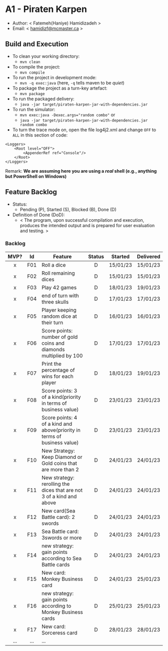 # A1 - Piraten Karpen

  * Author: < Fatemeh(Haniye) Hamidizadeh >
  * Email: < hamidizf@mcmaster.ca >

## Build and Execution

  * To clean your working directory:
    * `mvn clean`
  * To compile the project:
    * `mvn compile`
  * To run the project in development mode:
    * `mvn -q exec:java` (here, `-q` tells maven to be _quiet_)
  * To package the project as a turn-key artefact:
    * `mvn package`
  * To run the packaged delivery:
    * `java -jar target/piraten-karpen-jar-with-dependencies.jar`
  * To run the simulator:
    * `mvn exec:java -Dexec.args="random combo"`
   or
    * `java -jar target/piraten-karpen-jar-with-dependencies.jar random combo`
  * To turn the trace mode on, open the file log4j2.xml and change `OFF` to `ALL` in this section of code:
>
    <Loggers>
        <Root level="OFF">
            <AppenderRef ref="Console"/>
        </Root>
    </Loggers> 

Remark: **We are assuming here you are using a _real_ shell (e.g., anything but PowerShell on Windows)**

## Feature Backlog

 * Status: 
   * Pending (P), Started (S), Blocked (B), Done (D)
 * Definition of Done (DoD):
   * < The program, upon successful compilation and execution, produces the intended output and is prepared for user evaluation and testing.  >

### Backlog 

| MVP? | Id  | Feature  | Status  |  Started  | Delivered |
| :-:  |:-:  |---       | :-:     | :-:       | :-:       |
| x   | F01 | Roll a dice |  D | 15/01/23 | 15/01/23  |
| x   | F02 | Roll remaining dices  | D | 15/01/23 | 15/01/23  |
| x   | F03 | Play 42 games  |  D  | 18/01/23 | 19/01/23 |
| x   | F04 | end of turn with three skulls | D | 17/01/23 | 17/01/23|
| x   | F05 | Player keeping random dice at their turn | D | 16/01/23 | 16/01/23 | 
| x   | F06 | Score points: number of gold coins and diamonds multiplied by 100 | D | 17/01/23 | 17/01/23 | 
| x   | F07 | Print the percentage of wins for each player |  D  | 18/01/23 | 19/01/23 |
| x   | F08 | Score points: 3 of a kind(priority in terms of business value) | D | 23/01/23 | 23/01/23|
| x   | F09 | Score points: 4 of a kind and above(priority in terms of business value) | D | 23/01/23 | 23/01/23|
| x   | F10 | New Strategy: Keep Diamond or Gold coins that are more than 2 | D | 24/01/23 | 24/01/23 |
| x   | F11 | New strategy: rerolling the dices that are not 3 of a kind and above | D | 24/01/23 | 24/01/23|
| x   | F12 | New card(Sea Battle card): 2 swords | D | 24/01/23 | 24/01/23|
| x   | F13 | Sea Battle card: 3swords or more | D | 24/01/23 | 24/01/23|
| x   | F14 | new strategy: gain points according to Sea Battle cards | D | 24/01/23 | 24/01/23|
| x   | F15 | New card: Monkey Business card | D | 24/01/23 | 25/01/23|
| x   | F16 | new strategy: gain points according to  Monkey Business cards | D | 25/01/23 | 25/01/23|
| x   | F17 | New card: Sorceress card | D | 28/01/23 | 28/01/23|
| ... | ... | ... |

